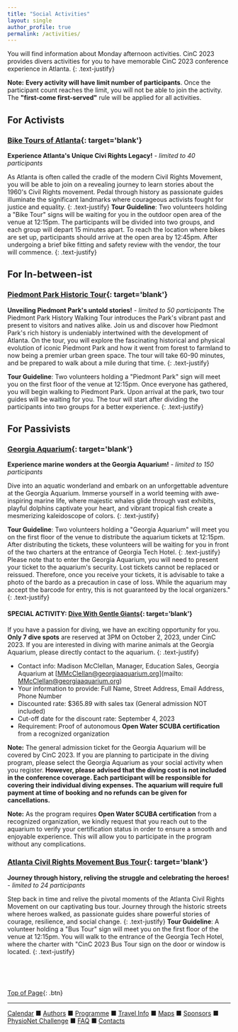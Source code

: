```yaml
---
title: "Social Activities"
layout: single
author_profile: true
permalink: /activities/
---
```

<a name="top"></a>
You will find information about Monday afternoon activities. CinC 2023 provides divers activities for you to have memorable CinC 2023 conference experience in Atlanta. 
{: .text-justify}
<p class="notice--warning">
	<strong>Note:</strong> <strong>Every activity will have limit number of participants</strong>. Once the participant count reaches the limit, you will not be able to join the activity. The <strong>"first-come first-served"</strong> rule will be applied for all activities.</p>

## For Activists

### [Bike Tours of Atlanta](https://biketoursatl.com/){: target='blank'} 

**Experience Atlanta's Unique Civi Rights Legacy!** - *limited to 40 participants*

As Atlanta is often called the cradle of the modern Civil Rights Movement, you will be able to join on a revealing journey to learn stories about the 1960's Civil Rights movement. Pedal through history as passionate guides illuminate the significant landmarks where courageous activists fought for justice and equality.
{: .text-justify}
**Tour Guideline**: Two volunteers holding a "Bike Tour" signs will be waiting for you in the outdoor open area of the venue at 12:15pm. The participants will be divided into two groups, and each group will depart 15 minutes apart. To reach the location where bikes are set up, participants should arrive at the open area by 12:45pm. After undergoing a brief bike fitting and safety review with the vendor, the tour will commence.
{: .text-justify}

## For In-between-ist
### [Piedmont Park Historic Tour](https://piedmontpark.org/){: target='blank'}

**Unveiling Piedmont Park's untold stories!** - *limited to 50 participants*
The Piedmont Park History Walking Tour introduces the Park's vibrant past and present to visitors and natives alike. Join us and discover how Piedmont Park's rich history is undeniably intertwined with the development of Atlanta. On the tour, you will explore the fascinating historical and physical evolution of iconic Piedmont Park and how it went from forest to farmland to now being a premier urban green space. The tour will take 60-90 minutes, and be prepared to walk about a mile during that time.
{: .text-justify}

**Tour Guideline**: Two volunteers holding a "Piedmont Park" sign will meet you on the first floor of the venue at 12:15pm. Once everyone has gathered, you will begin walking to Piedmont Park. Upon arrival at the park, two tour guides will be waiting for you. The tour will start after dividing the participants into two groups for a better experience.
{: .text-justify}

## **For Passivists**
### [Georgia Aquarium](https://www.georgiaaquarium.org/){: target='blank'}

**Experience marine wonders at the Georgia Aquarium!** - *limited to 150 participants*

Dive into an aquatic wonderland and embark on an unforgettable adventure at the Georgia Aquarium. Immerse yourself in a world teeming with awe-inspiring marine life, where majestic whales glide through vast exhibits, playful dolphins captivate your heart, and vibrant tropical fish create a mesmerizing kaleidoscope of colors.
{: .text-justify}

**Tour Guideline**: Two volunteers holding a "Georgia Aquarium" will meet you on the first floor of the venue to distribute the aquarium tickets at 12:15pm. After distributing the tickets, these volunteers will be waiting for you in front of the two charters at the entrance of Georgia Tech Hotel.
{: .text-justify}
Please note that to enter the Georgia Aquarium, you will need to present your ticket to the aquarium's security. Lost tickets cannot be replaced or reissued. Therefore, once you receive your tickets, it is advisable to take a photo of the bardo as a precaution in case of loss. While the aquarium may accept the barcode for entry, this is not guaranteed by the local organizers." 
{: .text-justify}

#### SPECIAL ACTIVITY: [Dive With Gentle Giants](https://www.georgiaaquarium.org/experience/journey-with-gentle-giants-dive/){: target='blank'}
If you have a passion for diving, we have an exciting opportunity for you. **Only 7 dive spots** are reserved at 3PM on October 2, 2023, under CinC 2023. If you are interested in diving with marine animals at the Georgia Aquarium, please directly contact to the aquarium.
{: .text-justify}
-  Contact info: Madison McClellan, Manager, Education Sales, Georgia Aquarium at [MMcClellan@georgiaaquarium.org](mailto: MMcClellan@georgiaaquarium.org)
- Your information to provide: Full Name, Street Address, Email Address, Phone Number
- Discounted rate: $365.89 with sales tax (General admission NOT included)
- Cut-off date for the discount rate: September 4, 2023 
- Requirement: Proof of autonomous **Open Water SCUBA certification** from a recognized organization
<p class="notice--warning">
	<strong>Note:</strong> The general admission ticket for the Georgia Aquarium will be covered by CinC 2023. If you are planning to participate in the diving program, please select the Georgia Aquarium as your social activity when you register. <strong>However, please advised that the diving cost is not included in the conference coverage. Each participant will be responsible for covering their individual diving expenses. The aquarium will require full payment at time of booking and no refunds can be given for cancellations.</strong></p>
<p class="notice--warning">
	<strong>Note:</strong> As the program requires <strong>Open Water SCUBA certification</strong> from a recognized organization, we kindly request that you reach out to the aquarium to verify your certification status in order to ensure a smooth and enjoyable experience. This will allow you to participate in the program without any complications.</p>

### [Atlanta Civil Rights Movement Bus Tour](https://www.greatexplorationtoursatlanta.com/){: target='blank'}

**Journey through history, reliving the struggle and celebrating the heroes!** - *limited to 24 participants*

Step back in time and relive the pivotal moments of the Atlanta Civil Rights Movement on our captivating bus tour. Journey through the historic streets where heroes walked, as passionate guides share powerful stories of courage, resilience, and social change.
{: .text-justify}
**Tour Guideline**: A volunteer holding a "Bus Tour" sign will meet you on the first floor of the venue at 12:15pm. You will walk to the entrance of the Georgia Tech Hotel, where the charter with "CinC 2023 Bus Tour sign on the door or window is located. 
{: .text-justify}

&nbsp;

&nbsp;

[Top of Page](#top){: .btn}

---

[Calendar](../dates/) &#9632; [Authors](../authors) &#9632; [Programme](../programme/) &#9632; [Travel Info](../travel/) &#9632; [Maps](../map) &#9632; [Sponsors](../sponsors/) &#9632; [PhysioNet Challenge](../challenge/) &#9632; [FAQ](../faq/) &#9632; [Contacts](../contact/)
